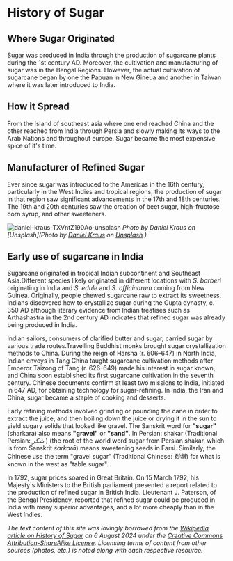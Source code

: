 # **History of Sugar**
## **Where Sugar Originated**
[Sugar](https://en.wikipedia.org/wiki/History_of_sugar) was produced in India through the production of sugarcane plants during the 1st century AD. Moreover, the cultivation and manufacturing of sugar was in the Bengal Regions. 
However, the actual cultivation of sugarcane began by one the Papuan in New Gineua and another in Taiwan where it was later introduced to India.
## **How it Spread**
From the Island of southeast asia where one end reached China and the other reached from India through Persia and slowly making its ways to the Arab Nations and throughout europe. Sugar became the most expensive spice of it's time.
## **Manufacturer of Refined Sugar**
Ever since sugar was introduced to the Americas in the 16th century, particularly in the West Indies and tropical regions, the production of sugar in that region saw significant advancements in the 17th and 18th centuries. The 19th and 20th centuries saw the creation of beet sugar, high-fructose corn syrup, and other sweeteners.

![daniel-kraus-TXVntZ190Ao-unsplash](https://github.com/user-attachments/assets/aac48267-df85-4d9b-9229-a61eef020b8b)
*Photo by Daniel Kraus on [Unsplash](Photo by <a href="https://unsplash.com/@bovender?utm_content=creditCopyText&utm_medium=referral&utm_source=unsplash">Daniel Kraus</a> on <a href="https://unsplash.com/photos/a-pile-of-sugar-cubes-sitting-on-top-of-each-other-TXVntZ190Ao?utm_content=creditCopyText&utm_medium=referral&utm_source=unsplash">Unsplash</a>
  )* 
## **Early use of sugarcane in India**
Sugarcane originated in tropical Indian subcontinent and Southeast Asia.Different species likely originated in different locations with <em>S. barberi</em> originating in India and <em>S. edule</em> and <em>S. officinarum</em> coming from New Guinea. Originally, people chewed sugarcane raw to extract its sweetness. Indians discovered how to crystallize sugar during the Gupta dynasty, c. 350 AD although literary evidence from Indian treatises such as Arthashastra in the 2nd century AD indicates that refined sugar was already being produced in India.

Indian sailors, consumers of clarified butter and sugar, carried sugar by various trade routes.Travelling Buddhist monks brought sugar crystallization methods to China. During the reign of Harsha (r. 606–647) in North India, Indian envoys in Tang China taught sugarcane cultivation methods after Emperor Taizong of Tang (r. 626–649) made his interest in sugar known, and China soon established its first sugarcane cultivation in the seventh century. Chinese documents confirm at least two missions to India, initiated in 647 AD, for obtaining technology for sugar-refining. In India, the Iran and China, sugar became a staple of cooking and desserts.

Early refining methods involved grinding or pounding the cane in order to extract the juice, and then boiling down the juice or drying it in the sun to yield sugary solids that looked like gravel. The Sanskrit word for <b>"sugar"</b> (sharkara) also means <b>"gravel"</b> or <b>"sand"</b>. In Persian: shakar (Traditional Persian: <i>شکر</i> ) (the root of the world word sugar from Persian shakar, which is from Sanskrit <i>śarkarā</i>) means sweetening seeds in Farsi. Similarly, the Chinese use the term "gravel sugar" (Traditional Chinese: <i>砂糖</i>) for what is known in the west as "table sugar".

In 1792, sugar prices soared in Great Britain. On 15 March 1792, his Majesty's Ministers to the British parliament presented a report related to the production of refined sugar in British India. Lieutenant J. Paterson, of the Bengal Presidency, reported that refined sugar could be produced in India with many superior advantages, and a lot more cheaply than in the West Indies.


*The text content of this site was lovingly borrowed from the [Wikipedia article on History of Sugar](https://en.wikipedia.org/wiki/History_of_sugar) on 6 August 2024 under the [Creative Commons Attribution-ShareAlike License](https://en.wikipedia.org/wiki/Wikipedia:Text_of_Creative_Commons_Attribution-ShareAlike_3.0_Unported_License). Licensing terms of content from other sources (photos, etc.) is noted along with each respective resource.*


